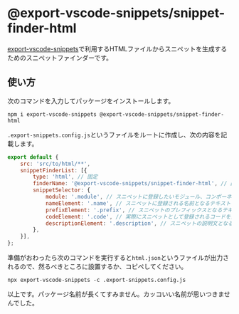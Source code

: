 # @export-vscode-snippets/snippet-finder-html

[export-vscode-snippets](https://github.com/tkskto/export-vscode-snippets/)で利用するHTMLファイルからスニペットを生成するためのスニペットファインダーです。

## 使い方

次のコマンドを入力してパッケージをインストールします。

```
npm i export-vscode-snippets @export-vscode-snippets/snippet-finder-html
```

`.export-snippets.config.js`というファイルをルートに作成し、次の内容を記載します。

```javascript
export default {
    src: 'src/to/html/**',
    snippetFinderList: [{
        type: 'html', // 固定
        finderName: '@export-vscode-snippets/snippet-finder-html', // 固定
        snippetSelector: {
            module: '.module', // スニペットに登録したいモジュール、コンポーネントのセレクターを指定します。
            nameElement: '.name', // スニペットに登録される名前となるテキストコンテンツを持つ要素のセレクターを指定します。 
            prefixElement: '.prefix', // スニペットのプレフィックスとなるテキストコンテンツを持つ要素のセレクターを指定します。 
            codeElement: '.code', // 実際にスニペットとして登録されるコードを持つ要素のセレクターを指定します
            descriptionElement: '.description', // スニペットの説明文となるテキストコンテンツを持つ要素のセレクターを指定します
        },
    }],
};
```

準備がおわったら次のコマンドを実行すると`html.json`というファイルが出力されるので、然るべきところに設置するか、コピペしてください。

```
npx export-vscode-snippets -c .export-snippets.config.js
```

以上です。パッケージ名前が長くてすみません。カッコいい名前が思いつきませんでした。
